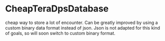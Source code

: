 # CheapTeraDpsDatabase
cheap way to store a lot of encounter. 
Can be greatly improved by using a custom binary data format instead of json. Json is not adapted for this kind of goals, so will soon switch to custom binary format.
